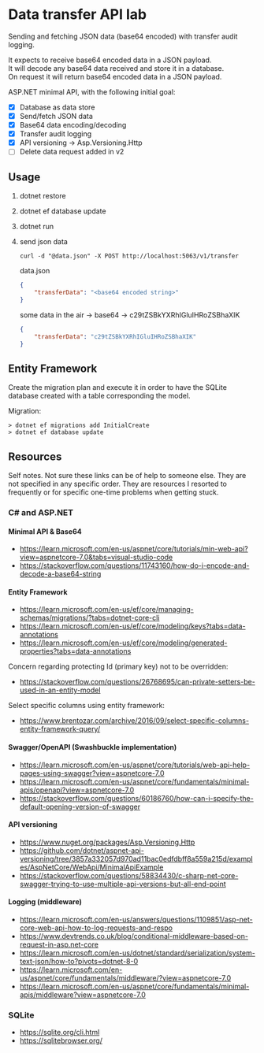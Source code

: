# Data transfer API lab

Sending and fetching JSON data (base64 encoded) with transfer audit logging.

It expects to receive base64 encoded data in a JSON payload. \
It will decode any base64 data received and store it in a database. \
On request it will return base64 encoded data in a JSON payload.

ASP.NET minimal API, with the following initial goal:
 - [x] Database as data store
 - [x] Send/fetch JSON data
 - [x] Base64 data encoding/decoding
 - [x] Transfer audit logging
 - [x] API versioning -> Asp.Versioning.Http
 - [ ] Delete data request added in v2

## Usage

1. dotnet restore
2. dotnet ef database update
3. dotnet run
4. send json data
    ~~~shell
    curl -d "@data.json" -X POST http://localhost:5063/v1/transfer
    ~~~

    data.json
    ~~~json
    {
        "transferData": "<base64 encoded string>"
    }
    ~~~
    some data in the air -> base64 -> c29tZSBkYXRhIGluIHRoZSBhaXIK
    ~~~json
    {
        "transferData": "c29tZSBkYXRhIGluIHRoZSBhaXIK"
    }
    ~~~

## Entity Framework

Create the migration plan and execute it in order to have the SQLite database created with a table corresponding the model.

Migration:
~~~console
> dotnet ef migrations add InitialCreate
> dotnet ef database update
~~~

## Resources

Self notes. Not sure these links can be of help to someone else. They are not specified in any specific order. They are resources I resorted to frequently or for specific one-time problems when getting stuck.

### C# and ASP.NET

#### Minimal API & Base64

* https://learn.microsoft.com/en-us/aspnet/core/tutorials/min-web-api?view=aspnetcore-7.0&tabs=visual-studio-code
* https://stackoverflow.com/questions/11743160/how-do-i-encode-and-decode-a-base64-string

#### Entity Framework

* https://learn.microsoft.com/en-us/ef/core/managing-schemas/migrations/?tabs=dotnet-core-cli
* https://learn.microsoft.com/en-us/ef/core/modeling/keys?tabs=data-annotations
* https://learn.microsoft.com/en-us/ef/core/modeling/generated-properties?tabs=data-annotations

Concern regarding protecting Id (primary key) not to be overridden:
* https://stackoverflow.com/questions/26768695/can-private-setters-be-used-in-an-entity-model

Select specific columns using entity framework:
* https://www.brentozar.com/archive/2016/09/select-specific-columns-entity-framework-query/

#### Swagger/OpenAPI (Swashbuckle implementation)
* https://learn.microsoft.com/en-us/aspnet/core/tutorials/web-api-help-pages-using-swagger?view=aspnetcore-7.0
* https://learn.microsoft.com/en-us/aspnet/core/fundamentals/minimal-apis/openapi?view=aspnetcore-7.0
* https://stackoverflow.com/questions/60186760/how-can-i-specify-the-default-opening-version-of-swagger

#### API versioning
* https://www.nuget.org/packages/Asp.Versioning.Http
* https://github.com/dotnet/aspnet-api-versioning/tree/3857a332057d970ad11bac0edfdbff8a559a215d/examples/AspNetCore/WebApi/MinimalApiExample
* https://stackoverflow.com/questions/58834430/c-sharp-net-core-swagger-trying-to-use-multiple-api-versions-but-all-end-point

#### Logging (middleware)
* https://learn.microsoft.com/en-us/answers/questions/1109851/asp-net-core-web-api-how-to-log-requests-and-respo
* https://www.devtrends.co.uk/blog/conditional-middleware-based-on-request-in-asp.net-core
* https://learn.microsoft.com/en-us/dotnet/standard/serialization/system-text-json/how-to?pivots=dotnet-8-0
* https://learn.microsoft.com/en-us/aspnet/core/fundamentals/middleware/?view=aspnetcore-7.0
* https://learn.microsoft.com/en-us/aspnet/core/fundamentals/minimal-apis/middleware?view=aspnetcore-7.0

### SQLite

* https://sqlite.org/cli.html
* https://sqlitebrowser.org/
